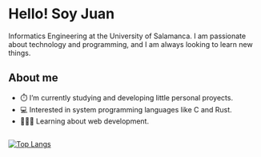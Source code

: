 # Hello! Soy Juan
Informatics Engineering at the University of Salamanca. I am passionate about technology and programming, and I am always looking to learn new things.

## About me
- ⏱️ I’m currently studying and developing little personal proyects.
- 💻 Interested in system programming languages like C and Rust.
- 👨🏻‍💻 Learning about web development.

##

[![Top Langs](https://github-readme-stats.vercel.app/api/top-langs/?username=juancabe&langs_count=6&size_weight=0.9&count_weight=0.1&theme=dark&layout=compact&hide=javascript,css)](https://github.com/anuraghazra/github-readme-stats)